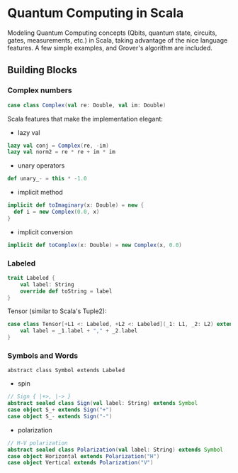# Quantum Computing in Scala

Modeling  Quantum Computing concepts (Qbits, quantum state, circuits, gates, measurements, etc.) in Scala, 
taking advantage of the nice language features. 
A few simple examples, and Grover's algorithm are included.

## Building Blocks

### Complex numbers

```scala
case class Complex(val re: Double, val im: Double)
```

Scala features that make the implementation elegant:

* lazy val

```scala
lazy val conj = Complex(re, -im)
lazy val norm2 = re * re + im * im
```
      
* unary operators

```scala
def unary_- = this * -1.0
 ```
    
* implicit method

```scala
implicit def toImaginary(x: Double) = new {
  def i = new Complex(0.0, x)
}
```

* implicit conversion

```scala 
implicit def toComplex(x: Double) = new Complex(x, 0.0)
```

### Labeled

```scala     
trait Labeled {
    val label: String
    override def toString = label
}
```
    
Tensor (similar to Scala's Tuple2):

```scala 
case class Tensor[+L1 <: Labeled, +L2 <: Labeled](_1: L1, _2: L2) extends Labeled {
    val label = _1.label + "," + _2.label
}
```
      
### Symbols and Words

    abstract class Symbol extends Labeled

* spin

```scala  
// Sign { |+>, |-> }
abstract sealed class Sign(val label: String) extends Symbol
case object S_+ extends Sign("+")
case object S_- extends Sign("-")
```
      
* polarization

```scala  
// H-V polarization
abstract sealed class Polarization(val label: String) extends Symbol
case object Horizontal extends Polarization("H")
case object Vertical extends Polarization("V")
```
 